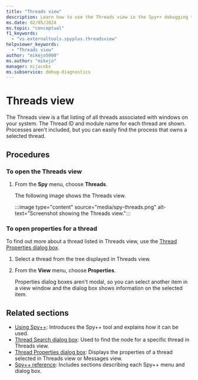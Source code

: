 ```yaml
---
title: "Threads view"
description: Learn how to use the Threads view in the Spy++ debugging tool. The Threads view is a flat listing of all threads associated with windows on your system.
ms.date: 02/05/2024
ms.topic: "conceptual"
f1_keywords:
  - "vs.externaltools.spyplus.threadsview"
helpviewer_keywords:
  - "Threads view"
author: "mikejo5000"
ms.author: "mikejo"
manager: mijacobs
ms.subservice: debug-diagnostics
---
```


# Threads view

The Threads view is a flat listing of all threads associated with windows on your system. The Thread ID and module name for each thread are shown. Processes aren't included, but you can easily find the process that owns a selected thread.

## Procedures

### To open the Threads view

1. From the **Spy** menu, choose **Threads**.

   The following image shows the Threads view.

    :::image type="content" source="media/spy-threads.png" alt-text="Screenshot showing the Threads view.":::

### To open properties for a thread

To find out more about a thread listed in Threads view, use the [Thread Properties dialog box](thread-properties-dialog-box.md).

1. Select a thread from the tree displayed in Threads view.

2. From the **View** menu, choose **Properties**.

   Properties dialog boxes aren't modal, so you can select another item in a view window and the dialog box shows information on the selected item.

## Related sections

- [Using Spy++](using-spy-increment.md): Introduces the Spy++ tool and explains how it can be used.
- [Thread Search dialog box](search-tools-for-spy-increment-views.md#thread-search): Used to find the node for a specific thread in Threads view.
- [Thread Properties dialog box](thread-properties-dialog-box.md): Displays the properties of a thread selected in Threads view or Messages view.
- [Spy++ reference](spy-increment-reference.md): Includes sections describing each Spy++ menu and dialog box.